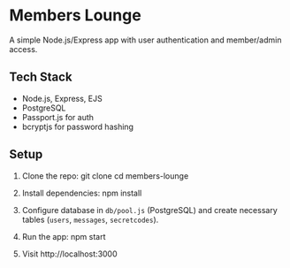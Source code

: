 # Members Lounge

A simple Node.js/Express app with user authentication and member/admin access.

## Tech Stack

- Node.js, Express, EJS  
- PostgreSQL  
- Passport.js for auth  
- bcryptjs for password hashing  

## Setup

1. Clone the repo:
git clone <repo-url>
cd members-lounge

2. Install dependencies:
npm install

3. Configure database in `db/pool.js` (PostgreSQL) and create necessary tables (`users`, `messages`, `secretcodes`).

4. Run the app:
npm start

5. Visit http://localhost:3000